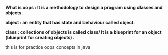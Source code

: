 **What is oops : It is a methodology  to design a program using classes and objects.**

**object : an entity that has state and behaviour called object.**

**class : collections of objects is called class/ It is a blueprint for an object (blueprint for creating objects) .**

this is for practice oops concepts in java
